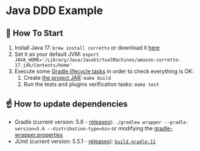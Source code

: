 # Java DDD Example

## 🏁 How To Start

1. Install Java 17: `brew install corretto` or download it [here](https://docs.aws.amazon.com/corretto/latest/corretto-17-ug/downloads-list.html)
2. Set it as your default JVM: `export JAVA_HOME='/Library/Java/JavaVirtualMachines/amazon-corretto-17.jdk/Contents/Home'`
3. Execute some [Gradle lifecycle tasks](https://docs.gradle.org/current/userguide/java_plugin.html#lifecycle_tasks) in order to check everything is OK:
    1. Create [the project JAR](https://docs.gradle.org/current/userguide/java_plugin.html#sec:jar): `make build`
    2. Run the tests and plugins verification tasks: `make test`

## ☝️ How to update dependencies

* Gradle (current version: 5.6 - [releases](https://gradle.org/releases/)):
`./gradlew wrapper --gradle-version=5.6 --distribution-type=bin` or modifying the [gradle-wrapper.properties](gradle/wrapper/gradle-wrapper.properties#L3)
* JUnit (current version: 5.5.1 - [releases](https://junit.org/junit5/docs/snapshot/release-notes/index.html)):
[`build.gradle:11`](build.gradle#L11-L12)
